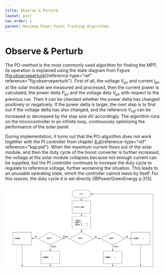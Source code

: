 ```yaml
---
title: Observe & Perturb
layout: post
nav_order: 1
parent: Maximum Power Point Tracking Algorithms
---
```


# Observe & Perturb

The PO-method is the
most commonly used algorithm for finding the MPP, its operation is explained using the
state diagram from Figure
[\[fig:observeperturb\]](#fig:observeperturb){reference-type="ref"
reference="fig:observeperturb"}. First of all, the voltage $V_{pv}$ and
current $I_{pv}$ at the solar module are measured and processed, then
the current power is calculated, the power delta $P_{pv}$ and the
voltage dela $V_{pv}$ with respect to the previous run. Then it can be
checked whether the power delta has changed positively or negatively. If
the power delta is larger, the next step is to find out if the voltage
delta has also changed, and the reference $V_{ref}$ can be increased or
decreased by the step size $dV$ accordingly. The algorithm runs on the
microcontroller in an infinite loop, continuously optimizing the
performance of the solar panel.

During implementation, it turns out that the PO-algorithm does not work together with the
PI controller from chapter [6.4](#kap:pid){reference-type="ref"
reference="kap:pid"}. When the maximum current flows out of the solar
module, and then the duty cycle of the boost converter is further
increased, the voltage at the solar module collapses because not enough
current can be supplied, but the PI controller continues to increase the
duty cycle to regulate to reference voltage, further worsening the
situation. This leads to an unusable operating state, which the
controller cannot leave by itself. For this reason, the duty cycle $d$
is set directly [@PowerGreenEnergy p.313].

![image](assets/image/observeperturbflow.svg)